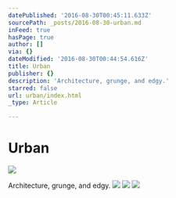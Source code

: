```yaml
---
datePublished: '2016-08-30T00:45:11.633Z'
sourcePath: _posts/2016-08-30-urban.md
inFeed: true
hasPage: true
author: []
via: {}
dateModified: '2016-08-30T00:44:54.616Z'
title: Urban
publisher: {}
description: 'Architecture, grunge, and edgy.'
starred: false
url: urban/index.html
_type: Article

---
```

# Urban
![](https://the-grid-user-content.s3-us-west-2.amazonaws.com/b483c057-aa8c-4c2f-aee1-de9c2727d2e4.jpg)

Architecture, grunge, and edgy.
![](https://the-grid-user-content.s3-us-west-2.amazonaws.com/e8288772-cd4e-4777-9b50-4eb43085ceb1.jpg)
![](https://the-grid-user-content.s3-us-west-2.amazonaws.com/23b309f9-731a-49b7-a00b-d9c36803071a.jpg)
![](https://the-grid-user-content.s3-us-west-2.amazonaws.com/16481727-8fdd-42c7-8124-bf66b569dbdf.jpg)
